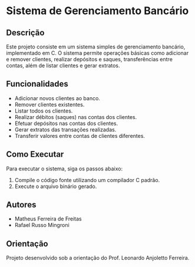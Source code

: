# Sistema de Gerenciamento Bancário

## Descrição
Este projeto consiste em um sistema simples de gerenciamento bancário, implementado em C. O sistema permite operações básicas como adicionar e remover clientes, realizar depósitos e saques, transferências entre contas, além de listar clientes e gerar extratos.

## Funcionalidades
- Adicionar novos clientes ao banco.
- Remover clientes existentes.
- Listar todos os clientes.
- Realizar débitos (saques) nas contas dos clientes.
- Efetuar depósitos nas contas dos clientes.
- Gerar extratos das transações realizadas.
- Transferir valores entre contas de clientes diferentes.

## Como Executar
Para executar o sistema, siga os passos abaixo:
1. Compile o código fonte utilizando um compilador C padrão.
2. Execute o arquivo binário gerado.

## Autores
- Matheus Ferreira de Freitas
- Rafael Russo Mingroni

## Orientação
Projeto desenvolvido sob a orientação do Prof. Leonardo Anjoletto Ferreira.
